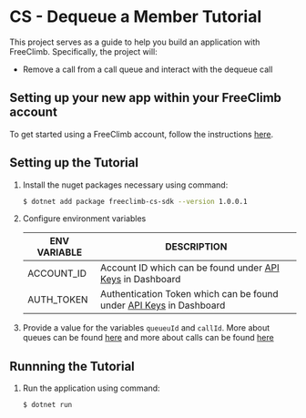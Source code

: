 # CS - Dequeue a Member Tutorial

This project serves as a guide to help you build an application with FreeClimb. Specifically, the project will:

- Remove a call from a call queue and interact with the dequeue call

## Setting up your new app within your FreeClimb account

To get started using a FreeClimb account, follow the instructions [here](https://persephony-docs.readme.io/docs/getting-started-with-persephony).

## Setting up the Tutorial

1. Install the nuget packages necessary using command:

   ```bash
   $ dotnet add package freeclimb-cs-sdk --version 1.0.0.1
   ```

2. Configure environment variables

   | ENV VARIABLE            | DESCRIPTION                                                                                                                                                                             |
   | ----------------------- | --------------------------------------------------------------------------------------------------------------------------------------------------------------------------------------- |
   | ACCOUNT_ID              | Account ID which can be found under [API Keys](https://www.persephony.com/dashboard/portal/account/authentication) in Dashboard                                                         |
   | AUTH_TOKEN              | Authentication Token which can be found under [API Keys](https://www.persephony.com/dashboard/portal/account/authentication) in Dashboard                                               |

3. Provide a value for the variables `queueuId` and `callId`. More about queues can be found [here](https://docs.persephony.com/reference/queues-1) and more about calls can be found [here](https://docs.persephony.com/reference/calls-1)

## Runnning the Tutorial

1. Run the application using command:

   ```bash
   $ dotnet run
   ```


